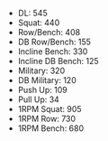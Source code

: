 * DL: 545
*  Squat: 440
*  Row/Bench: 408
*  DB Row/Bench: 155
*  Incline Bench: 330
*  Incline DB Bench: 125
*  Military: 320
*  DB Military: 120
*  Push Up: 109
*  Pull Up: 34
*  1RPM Squat: 905
*  1RPM Row: 730
*  1RPM Bench: 680
